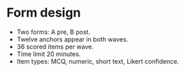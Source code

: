 # Form design

- Two forms: A pre, B post.
- Twelve anchors appear in both waves.
- 36 scored items per wave.
- Time limit 20 minutes.
- Item types: MCQ, numeric, short text, Likert confidence.
